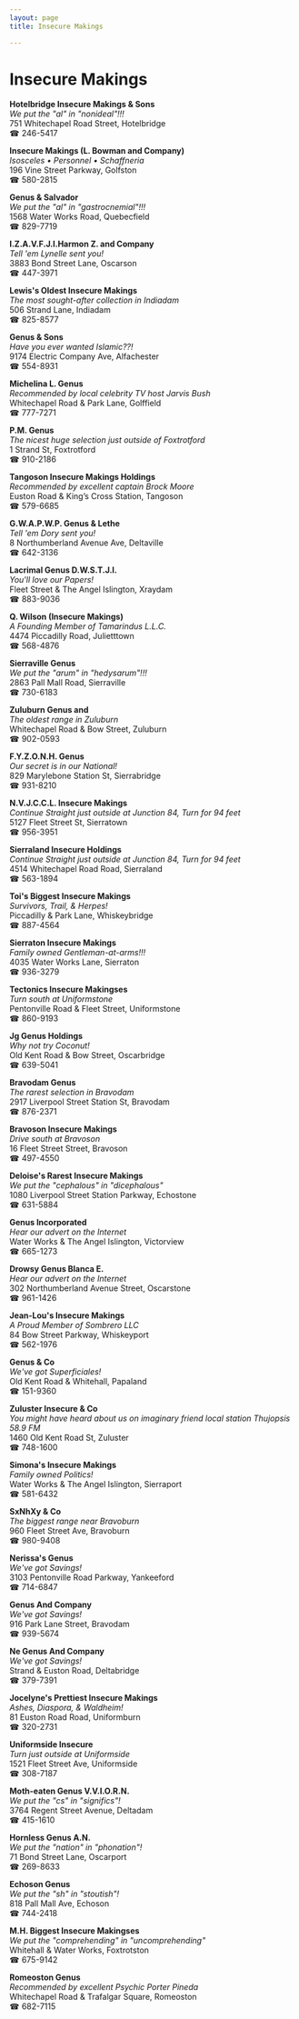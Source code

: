 ```yaml
---
layout: page 
title: Insecure Makings

---
```



# Insecure Makings


 **Hotelbridge Insecure Makings & Sons**  
_We put the "al" in "nonideal"!!!_  
751 Whitechapel Road Street, Hotelbridge  
☎ 246-5417

**Insecure Makings (L. Bowman and Company)**  
_Isosceles • Personnel • Schaffneria_  
196 Vine Street Parkway, Golfston  
☎ 580-2815

**Genus & Salvador**  
_We put the "al" in "gastrocnemial"!!!_  
1568 Water Works Road, Quebecfield  
☎ 829-7719

**I.Z.A.V.F.J.I.Harmon Z. and Company**  
_Tell 'em Lynelle sent you!_  
3883 Bond Street Lane, Oscarson  
☎ 447-3971

**Lewis's Oldest Insecure Makings**  
_The most sought-after collection in Indiadam_  
506 Strand Lane, Indiadam  
☎ 825-8577

**Genus & Sons**  
_Have you ever wanted Islamic??!_  
9174 Electric Company Ave, Alfachester  
☎ 554-8931

**Michelina L. Genus**  
_Recommended by local celebrity TV host Jarvis Bush_  
Whitechapel Road & Park Lane, Golffield  
☎ 777-7271

**P.M. Genus**  
_The nicest huge selection just outside of Foxtrotford_  
1 Strand St, Foxtrotford  
☎ 910-2186

**Tangoson Insecure Makings Holdings**  
_Recommended by excellent captain Brock Moore_  
Euston Road & King’s Cross Station, Tangoson  
☎ 579-6685

**G.W.A.P.W.P. Genus & Lethe**  
_Tell 'em Dory sent you!_  
8 Northumberland Avenue Ave, Deltaville  
☎ 642-3136

**Lacrimal Genus D.W.S.T.J.I.**  
_You'll love our Papers!_  
Fleet Street & The Angel Islington, Xraydam  
☎ 883-9036

**Q. Wilson (Insecure Makings)**  
_A Founding Member of Tamarindus L.L.C._  
4474 Piccadilly Road, Julietttown  
☎ 568-4876

**Sierraville Genus**  
_We put the "arum" in "hedysarum"!!!_  
2863 Pall Mall Road, Sierraville  
☎ 730-6183

**Zuluburn Genus and**  
_The oldest range in Zuluburn_  
Whitechapel Road & Bow Street, Zuluburn  
☎ 902-0593

**F.Y.Z.O.N.H. Genus**  
_Our secret is in our National!_  
829 Marylebone Station St, Sierrabridge  
☎ 931-8210

**N.V.J.C.C.L. Insecure Makings**  
_Continue Straight just outside at Junction 84, Turn for 94 feet_  
5127 Fleet Street St, Sierratown  
☎ 956-3951

**Sierraland Insecure Holdings**  
_Continue Straight just outside at Junction 84, Turn for 94 feet_  
4514 Whitechapel Road Road, Sierraland  
☎ 563-1894

**Toi's Biggest Insecure Makings**  
_Survivors, Trail, & Herpes!_  
Piccadilly & Park Lane, Whiskeybridge  
☎ 887-4564

**Sierraton Insecure Makings**  
_Family owned Gentleman-at-arms!!!_  
4035 Water Works Lane, Sierraton  
☎ 936-3279

**Tectonics Insecure Makingses**  
_Turn south at Uniformstone_  
Pentonville Road & Fleet Street, Uniformstone  
☎ 860-9193

**Jg Genus Holdings**  
_Why not try Coconut!_  
Old Kent Road & Bow Street, Oscarbridge  
☎ 639-5041

**Bravodam Genus**  
_The rarest selection in Bravodam_  
2917 Liverpool Street Station St, Bravodam  
☎ 876-2371

**Bravoson Insecure Makings**  
_Drive south at Bravoson_  
16 Fleet Street Street, Bravoson  
☎ 497-4550

**Deloise's Rarest Insecure Makings**  
_We put the "cephalous" in "dicephalous"_  
1080 Liverpool Street Station Parkway, Echostone  
☎ 631-5884

**Genus Incorporated**  
_Hear our advert on the Internet_  
Water Works & The Angel Islington, Victorview  
☎ 665-1273

**Drowsy Genus Blanca E.**  
_Hear our advert on the Internet_  
302 Northumberland Avenue Street, Oscarstone  
☎ 961-1426

**Jean-Lou's Insecure Makings**  
_A Proud Member of Sombrero LLC_  
84 Bow Street Parkway, Whiskeyport  
☎ 562-1976

**Genus & Co**  
_We've got Superficiales!_  
Old Kent Road & Whitehall, Papaland  
☎ 151-9360

**Zuluster Insecure & Co**  
_You might have heard about us on imaginary friend local station Thujopsis 58.9 FM_  
1460 Old Kent Road St, Zuluster  
☎ 748-1600

**Simona's Insecure Makings**  
_Family owned Politics!_  
Water Works & The Angel Islington, Sierraport  
☎ 581-6432

**SxNhXy & Co**  
_The biggest range near Bravoburn_  
960 Fleet Street Ave, Bravoburn  
☎ 980-9408

**Nerissa's Genus**  
_We've got Savings!_  
3103 Pentonville Road Parkway, Yankeeford  
☎ 714-6847

**Genus And Company**  
_We've got Savings!_  
916 Park Lane Street, Bravodam  
☎ 939-5674

**Ne Genus And Company**  
_We've got Savings!_  
Strand & Euston Road, Deltabridge  
☎ 379-7391

**Jocelyne's Prettiest Insecure Makings**  
_Ashes, Diaspora, & Waldheim!_  
81 Euston Road Road, Uniformburn  
☎ 320-2731

**Uniformside Insecure**  
_Turn just outside at Uniformside_  
1521 Fleet Street Ave, Uniformside  
☎ 308-7187

**Moth-eaten Genus V.V.I.O.R.N.**  
_We put the "cs" in "significs"!_  
3764 Regent Street Avenue, Deltadam  
☎ 415-1610

**Hornless Genus A.N.**  
_We put the "nation" in "phonation"!_  
71 Bond Street Lane, Oscarport  
☎ 269-8633

**Echoson Genus**  
_We put the "sh" in "stoutish"!_  
818 Pall Mall Ave, Echoson  
☎ 744-2418

**M.H. Biggest Insecure Makingses**  
_We put the "comprehending" in "uncomprehending"_  
Whitehall & Water Works, Foxtrotston  
☎ 675-9142

**Romeoston Genus**  
_Recommended by excellent Psychic Porter Pineda_  
Whitechapel Road & Trafalgar Square, Romeoston  
☎ 682-7115


